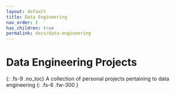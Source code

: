 ```yaml
---
layout: default
title: Data Engineering
nav_order: 2
has_children: true
permalink: docs/data-engineering
---
```


# Data Engineering Projects
{: .fs-9 .no_toc}
A collection of personal projects pertaining to data engineering
{: .fs-6 .fw-300 }
